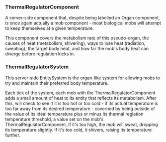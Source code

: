 
### ThermalRegulatorComponent

A server-side component that, despite being labelled an Organ component, is once again actually a mob component - most biological mobs will attempt to keep themselves at a given temperature.

This component covers the metabolism rate of this pseudo-organ, the causes of heat (metabolism, shivering), ways to lose heat (radiation, sweating), the target body heat, and how far the mob's body heat can diverge before regulation kicks in.

### ThermalRegulatorSystem

This server-side EntitySystem is the organ-like system for allowing mobs to try and maintain their preferred body temperature. 

Each tick of the system, each mob with the ThermalRegulatorComponent adds a small amount of heat to its entity that reflects its metabolism. After this, will check to see if it is too hot or too cold - if its actual temperature is too far away from its desired temperature - coverned by being outside of the value of its ideal temperature plus or minus its thermal reglation temperature threshold, a value set on the mob's ThermalRegulatorComponent. If it's too high, the mob will sweat, dropping its temperature slightly. If it's too cold, it shivers, raising its temperature further.